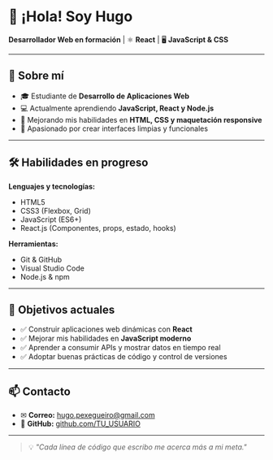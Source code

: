 # 👋 ¡Hola! Soy Hugo  
**Desarrollador Web en formación** | ⚛️ **React** | 🖥 **JavaScript & CSS**

---

## 📌 Sobre mí
- 🎓 Estudiante de **Desarrollo de Aplicaciones Web**  
- 💻 Actualmente aprendiendo **JavaScript, React y Node.js**  
- 🎨 Mejorando mis habilidades en **HTML, CSS y maquetación responsive**  
- 🚀 Apasionado por crear interfaces limpias y funcionales  

---

## 🛠 Habilidades en progreso
**Lenguajes y tecnologías:**  
- HTML5  
- CSS3 (Flexbox, Grid)  
- JavaScript (ES6+)  
- React.js (Componentes, props, estado, hooks)  

**Herramientas:**  
- Git & GitHub  
- Visual Studio Code  
- Node.js & npm  

---

## 🎯 Objetivos actuales
- ✅ Construir aplicaciones web dinámicas con **React**  
- ✅ Mejorar mis habilidades en **JavaScript moderno**  
- ✅ Aprender a consumir APIs y mostrar datos en tiempo real  
- ✅ Adoptar buenas prácticas de código y control de versiones  

---

## 📫 Contacto
- ✉ **Correo:** [hugo.pexegueiro@gmail.com](mailto:hugo.pexegueiro@gmail.com)  
- 💼 **GitHub:** [github.com/TU_USUARIO](https://github.com/TU_USUARIO)  

---

> 💡 *"Cada línea de código que escribo me acerca más a mi meta."*
